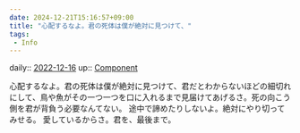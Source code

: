 ```yaml
---
date: 2024-12-21T15:16:57+09:00
title: "心配するなよ。君の死体は僕が絶対に見つけて、"
tags:
 - Info
---
```


daily:: [2022-12-16](/Daily_Note/2022-12-16.md)
up:: [Component](../Bar/Novel/Chaos/Component.md)

心配するなよ。君の死体は僕が絶対に見つけて、君だとわからないほどの細切れにして、鳥や魚がその一つ一つを口に入れるまで見届けてあげるさ。死の向こう側を君が背負う必要なんてない。
途中で諦めたりしないよ。絶対にやり切ってみせる。
愛しているからさ。君を、最後まで。

